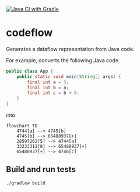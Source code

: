 [![Java CI with Gradle](https://github.com/gstiebler/codeflow/actions/workflows/gradle.yml/badge.svg)](https://github.com/gstiebler/codeflow/actions/workflows/gradle.yml)

# codeflow
Generates a dataflow representation from Java code.

For example, converts the following Java code
```java
public class App {
    public static void main(String[] args) {
        final int a = 5;
        final int b = a;
        final int c = b + 8;
    }
}
```

into
```mermaid
flowchart TD
    4744[a] --> 4745[b]
    4745[b] --> 65488937[+]
    28597262[5] --> 4744[a]
    33233312[8] --> 65488937[+]
    65488937[+] --> 4746[c]
```

## Build and run tests
```shell
./gradlew build
```